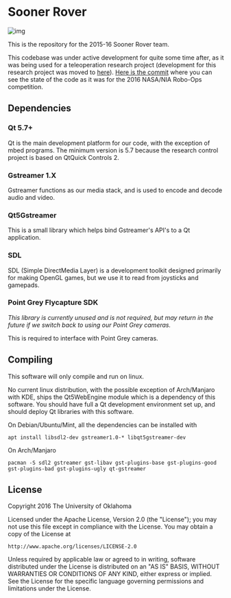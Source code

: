 # Sooner Rover
 
![img](http://www.okepscor.org/sites/default/files/ou%20logo%20for%20resources%20page.jpg)

This is the repository for the 2015-16 Sooner Rover team.

This codebase was under active development for quite some time after, as it was being used for a teleoperation research project (development for this research project was moved to [here](https://github.com/doublejinitials/rover_research)). [Here is the commit](https://github.com/doublejinitials/soro/tree/1b0f66f3ee376ff07cd3b8e10c90ad4633ec3a63) where you can see the state of the code as it was for the 2016 NASA/NIA Robo-Ops competition.

## Dependencies

### Qt 5.7+

Qt is the main development platform for our code, with the exception of mbed programs. The minimum version is 5.7 because the research control project is based on QtQuick Controls 2.

### Gstreamer 1.X

Gstreamer functions as our media stack, and is used to encode and decode audio and video.

### Qt5Gstreamer

This is a small library which helps bind Gstreamer's API's to a Qt application.

### SDL

SDL (Simple DirectMedia Layer) is a development toolkit designed primarily for making OpenGL games, but we use it to read from joysticks and gamepads.

### Point Grey Flycapture SDK

*This library is currently unused and is not required, but may return in the future if we switch back to using our Point Grey cameras.*

This is required to interface with Point Grey cameras.

## Compiling

This software will only compile and run on linux.

No current linux distribution, with the possible exception of Arch/Manjaro with KDE, ships the Qt5WebEngine module which is a dependency of this software. You should have full a Qt development environment set up, and should deploy Qt libraries with this software.

On Debian/Ubuntu/Mint, all the dependencies can be installed with

    apt install libsdl2-dev gstreamer1.0-* libqt5gstreamer-dev

On Arch/Manjaro

    pacman -S sdl2 gstreamer gst-libav gst-plugins-base gst-plugins-good gst-plugins-bad gst-plugins-ugly qt-gstreamer

## License

Copyright 2016 The University of Oklahoma

Licensed under the Apache License, Version 2.0 (the "License");
you may not use this file except in compliance with the License.
You may obtain a copy of the License at

    http://www.apache.org/licenses/LICENSE-2.0

Unless required by applicable law or agreed to in writing, software
distributed under the License is distributed on an "AS IS" BASIS,
WITHOUT WARRANTIES OR CONDITIONS OF ANY KIND, either express or implied.
See the License for the specific language governing permissions and
limitations under the License.
